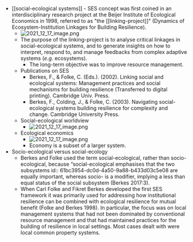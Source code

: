 - [[social-ecological systems]] - SES concept was first coined in an interdisciplinary research project at the Beijer Institute of Ecological Economics in 1998, referred to as "the [[linking-project]]" (Dynamics of Ecosystem-Institution Linkages for Building Resilience).
	- ![2021_12_17_image.png](https://cdn.logseq.com/%2Fed8a0215-31aa-4876-ad76-3333db13f0dccb3d0073-42f6-4fed-be7d-cf352879f2c52021_12_17_image.png?Expires=4793324094&Signature=b3vnU-lfoTaryjwKBnrHtFMfft1Dyd3XgIBtcDF8dEvz3EJZAE1rIQ40voIjfpKbg78ZSd-xZcqpA9E~2hfaiOo3SG1KdpQIGcbhlRwL5XIc786VgQ2O42Mo4xHaozzhtPpythwEYChHU5VBqugR3CL~DD9Nz2hyzqs7-MOl8tI~6AAaGxjUIdQ~3WV28iULqPGnkWX5PtafGXKjVI04hrKCDmS0EIJgELWui0e2q~BXGdM2nO8h3tBuuiShKSuHBqTpcFqeFyZ4mAVHKIBK2lmAT-YFRkRhOqPJv0VpOT0UjgDqGgwXX5I53umluzRfm0qVbIrmjcRGAd0oRuzRIQ__&Key-Pair-Id=APKAJE5CCD6X7MP6PTEA)
	- The purpose of the linking-project is to analyse critical linkages in social-ecological systems, and to generate insights on how to interpret, respond to, and manage feedbacks from complex adaptive systems (_e.g_. ecosystems).
		- The long-term objective was to improve resource management.
	- Publications on SES
		- Berkes, F., & Folke, C. (Eds.). (2002). Linking social and ecological systems: Management practices and social mechanisms for building resilience (Transferred to digital printing). Cambridge Univ. Press.
		- Berkes, F., Colding, J., & Folke, C. (2003). Navigating social-ecological systems building resilience for complexity and change. Cambridge University Press.
	- Social-ecological worldview
		- ![2021_12_17_image.png](https://cdn.logseq.com/%2Fed8a0215-31aa-4876-ad76-3333db13f0dc838e6f71-1096-450d-9c00-85ea76792be32021_12_17_image.png?Expires=4793323896&Signature=SxtW9FNX1n0Nlw8WLCqwb3slhjmYR5bHmNlU8IWsmhjPmiisqFVDaUitAY6Fe0EPESSHGp0yK5geXN2yOvC8PvM6wDzuZRYd5y1cW9846Mbgl-kLRhlsSxR-qG3pH0mu5TJXfeudak~XipJhfIlBJ~y~8JGRTmzLpn1C-NeKTd8QqmhG4OJzGYmG3akvFGPMbDI0~DLOzGnTzEJ13QMZQoNPyRMilO4y0AyHmEML0BzsaKboL~2G4QBpzqmSgubFumlZb-U0zCvnc1Evalqng7ItFcB2fuxedwCzeNi~BAU0SYBzsczcfnPIwtwlo7bLtkLT4y9JYoryUYzd7BwBgA__&Key-Pair-Id=APKAJE5CCD6X7MP6PTEA)
	- Ecological economics
		- ![2021_12_17_image.png](https://cdn.logseq.com/%2Fed8a0215-31aa-4876-ad76-3333db13f0dc0017f5bc-800e-4227-b852-372ca6812a162021_12_17_image.png?Expires=4793323977&Signature=Pt5YuwkhnOqLbzAILUrYNEXUHF8Bo72YFN8cT1bHDnQC3cb5VUi4yW3GAzvoEMEL2W7Fo70WfPihc9QIp75ZChxtfD7zhH~hQkxckF4QKiVH7Tf2DEBHUHfxEjOb2zKM3eTtp1YPti90SVKD0YqORxCuh1JNqtqxOlK6mgqAbTTaejzu6DjBrha8-ZEwmofWbYlvVTIqzoD~ERwhdhu7T2cdiZj3ILPrl5u9aMOvCxlO6Fcwpnh8mRGcVL3COe-NV3jYwwjbvA0DY3H21I5GbdV6CM0q~swM~s0yp3V-yKM~2PXRp4CWXchPkxrSv6Laf7GWu0ctQZrcSg2xbYtbCQ__&Key-Pair-Id=APKAJE5CCD6X7MP6PTEA)
		- Economy is a subset of a larger system.
- Socio-ecological versus social-ecology
	- Berkes and Folke used the term social-ecological, rather than socio-ecological, because “social-ecological emphasises that the two subsystems
	  id:: 61bc3954-dc0d-4a50-9a88-b433d03c5e08
	  are equally important, whereas socio- is a modifier, implying a less than equal status of the social subsystem (Berkes 2017:3).
	- When Carl Folke and Fikret Berkes developed the first SES framework it was primarily used for addressing how
	  institutional resilience can be combined with ecological
	  resilience for mutual benefit (Folke and Berkes 1998).
	  In particular, the focus was on local management
	  systems that had not been dominated by conventional
	  resource management and that had maintained practices
	  for the building of resilience in local settings. Most cases
	  dealt with were local common property systems.